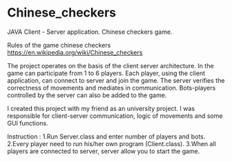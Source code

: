 # Chinese_checkers
JAVA Client - Server application. Chinese checkers game.

Rules of the game chinese checkers https://en.wikipedia.org/wiki/Chinese_checkers

The project operates on the basis of the client server architecture. In the game can participate from 1 to 6 players. Each player, using the client application, can connect to server and join the game. The server verifies the correctness of movements and mediates in communication. Bots-players controlled by the server can also be added to the game.

I created this project with my friend as an university project. I was responsible for client-server communication, logic of movements and some GUI functions.

Instruction :
  1.Run Server.class and enter number of players and bots.
  2.Every player need to run his/her own program (Client.class).
  3.When all players are connected to server, server allow you to start the game.
